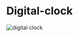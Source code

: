 # Digital-clock
![digital clock](https://user-images.githubusercontent.com/61356917/126902942-54caabe0-5288-4b03-ad50-c5fb82c49200.JPG)

